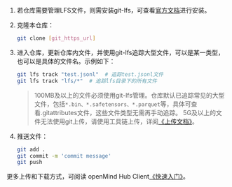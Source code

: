 1. 若仓库需要管理LFS文件，则需安装git-lfs，可查看[官方文档](https://git-lfs.com/)进行安装。

2. 克隆本仓库：

    ```bash
    git clone [git_https_url]
    ```

3. 进入仓库，更新仓库内文件，并使用git-lfs追踪大型文件，可以是某一类型，也可以是具体的文件名。示例如下：

    ```bash
    git lfs track "test.jsonl"  # 追踪test.jsonl文件
    git lfs track "lfs/*"  # 追踪lfs目录下的所有文件
    ```

    > 100MB及以上的文件必须使用git-lfs管理。仓库默认已追踪常见的大型文件，包括`*.bin、*.safetensors、*.parquet`等，具体可查看.gitattributes文件，这些文件类型无需再手动追踪。
    > 5G及以上的文件无法使用git上传，请使用工具链上传，详阅[《上传文档》](/docs/zh/openmind-hub-client/basic_tutorial/upload.html)。

4. 推送文件：

    ```bash
    git add .
    git commit -m 'commit message'
    git push
    ```

更多上传和下载方式，可阅读 openMind Hub Client[《快速入门》](/docs/zh/openmind-hub-client/quick_start.html)。
